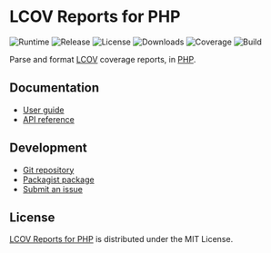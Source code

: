 # LCOV Reports for PHP
![Runtime](https://img.shields.io/badge/php-%3E%3D7.2-brightgreen.svg) ![Release](https://img.shields.io/packagist/v/cedx/lcov.svg) ![License](https://img.shields.io/packagist/l/cedx/lcov.svg) ![Downloads](https://img.shields.io/packagist/dt/cedx/lcov.svg) ![Coverage](https://coveralls.io/repos/github/cedx/lcov.php/badge.svg) ![Build](https://travis-ci.com/cedx/lcov.php.svg)

Parse and format [LCOV](http://ltp.sourceforge.net/coverage/lcov.php) coverage reports, in [PHP](https://secure.php.net).

## Documentation
- [User guide](https://dev.belin.io/lcov.php)
- [API reference](https://dev.belin.io/lcov.php/api)

## Development
- [Git repository](https://git.belin.io/cedx/lcov.php)
- [Packagist package](https://packagist.org/packages/cedx/lcov)
- [Submit an issue](https://github.com/cedx/lcov.php/issues)

## License
[LCOV Reports for PHP](https://dev.belin.io/lcov.php) is distributed under the MIT License.
